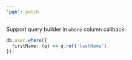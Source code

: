 ```yaml
---
'pqb': patch
---
```


Support query builder in `where` column callback:

```ts
db.user.where({
  firstName: (q) => q.ref('lastName'),
});
```
